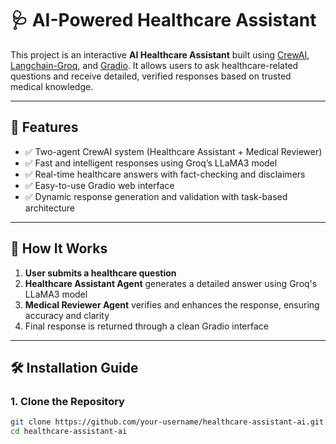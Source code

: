 # 🩺 AI-Powered Healthcare Assistant

This project is an interactive **AI Healthcare Assistant** built using [CrewAI](https://github.com/joaomdmoura/crewAI), [Langchain-Groq](https://github.com/langchain-ai/langchain), and [Gradio](https://www.gradio.app/). It allows users to ask healthcare-related questions and receive detailed, verified responses based on trusted medical knowledge.

---

## 🚀 Features

- ✅ Two-agent CrewAI system (Healthcare Assistant + Medical Reviewer)
- ✅ Fast and intelligent responses using Groq’s LLaMA3 model
- ✅ Real-time healthcare answers with fact-checking and disclaimers
- ✅ Easy-to-use Gradio web interface
- ✅ Dynamic response generation and validation with task-based architecture

---

## 🧠 How It Works

1. **User submits a healthcare question**
2. **Healthcare Assistant Agent** generates a detailed answer using Groq's LLaMA3 model
3. **Medical Reviewer Agent** verifies and enhances the response, ensuring accuracy and clarity
4. Final response is returned through a clean Gradio interface

---

## 🛠️ Installation Guide

### 1. Clone the Repository

```bash
git clone https://github.com/your-username/healthcare-assistant-ai.git
cd healthcare-assistant-ai
